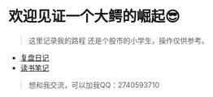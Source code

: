 # 欢迎见证一个大鳄的崛起:sunglasses:

> 这里记录我的路程
>还是个股市的小学生，操作仅供参考。
- [复盘日记](日记/2025-08-14.md)
- [读书笔记](读书笔记/PDF笔记情绪流龙头战法.md)


>想和我交流，可以加我QQ：2740593710